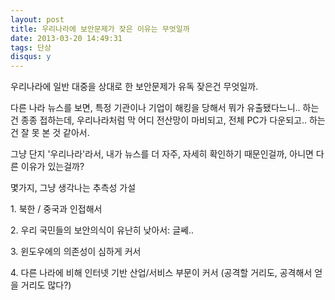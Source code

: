 ```yaml
---
layout: post
title: 우리나라에 보안문제가 잦은 이유는 무엇일까
date: 2013-03-20 14:49:31
tags: 단상
disqus: y
---
```


우리나라에 일반 대중을 상대로 한 보안문제가 유독 잦은건 무엇일까.

다른 나라 뉴스를 보면, 특정 기관이나 기업이 해킹을 당해서 뭐가 유출됐다느니.. 하는건 종종 접하는데, 우리나라처럼 막 어디 전산망이 마비되고, 전체 PC가 다운되고.. 하는건 잘 못 본 것 같아서.

그냥 단지 '우리나라'라서, 내가 뉴스를 더 자주, 자세히 확인하기 때문인걸까, 아니면 다른 이유가 있는걸까?

몇가지, 그냥 생각나는 추측성 가설

1\. 북한 / 중국과 인접해서

2\. 우리 국민들의 보안의식이 유난히 낮아서: 글쎄..

3\. 윈도우에의 의존성이 심하게 커서

4\. 다른 나라에 비해 인터넷 기반 산업/서비스 부문이 커서 (공격할 거리도, 공격해서 얻을 거리도 많다?)